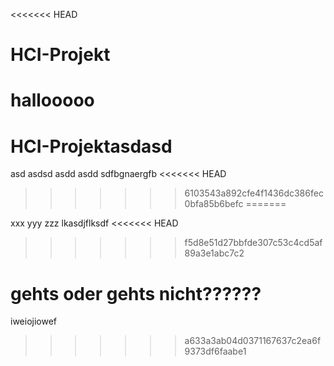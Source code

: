 <<<<<<< HEAD
# HCI-Projekt

hallooooo
=======
# HCI-Projektasdasd
asd
asdsd
asdd
asdd
sdfbgnaergfb
<<<<<<< HEAD
>>>>>>> 6103543a892cfe4f1436dc386fec0bfa85b6befc
=======

xxx
yyy
zzz
lkasdjflksdf
<<<<<<< HEAD
>>>>>>> f5d8e51d27bbfde307c53c4cd5af89a3e1abc7c2




gehts oder gehts nicht??????
=======
iweiojiowef
>>>>>>> a633a3ab04d0371167637c2ea6f9373df6faabe1
